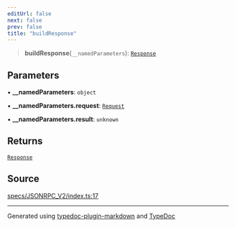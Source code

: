 ```yaml
---
editUrl: false
next: false
prev: false
title: "buildResponse"
---
```


> **buildResponse**(`__namedParameters`): [`Response`](/api/interfaces/response/)

## Parameters

▪ **\_\_namedParameters**: `object`

▪ **\_\_namedParameters.request**: [`Request`](/api/interfaces/request/)

▪ **\_\_namedParameters.result**: `unknown`

## Returns

[`Response`](/api/interfaces/response/)

## Source

[specs/JSONRPC\_V2/index.ts:17](https://github.com/dmdin/chord/blob/5f43e0e/src/specs/JSONRPC_V2/index.ts#L17)

***

Generated using [typedoc-plugin-markdown](https://www.npmjs.com/package/typedoc-plugin-markdown) and [TypeDoc](https://typedoc.org/)
